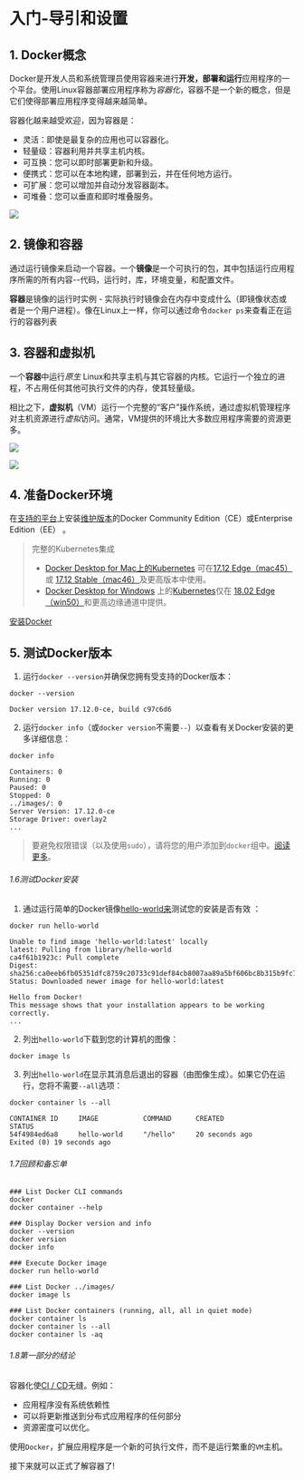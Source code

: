 # 入门-导引和设置

## 1. Docker概念

Docker是开发人员和系统管理员使用容器来进行**开发，部署和运行**应用程序的一个平台。使用Linux容器部署应用程序称为*容器化*，容器不是一个新的概念，但是它们使得部署应用程序变得越来越简单。

容器化越来越受欢迎，因为容器是：

- 灵活：即使是最复杂的应用也可以容器化。
- 轻量级：容器利用并共享主机内核。
- 可互换：您可以即时部署更新和升级。
- 便携式：您可以在本地构建，部署到云，并在任何地方运行。
- 可扩展：您可以增加并自动分发容器副本。
- 可堆叠：您可以垂直和即时堆叠服务。

![](../images/laurel-docker-containers.png)

## 2. 镜像和容器

通过运行镜像来启动一个容器。一个**镜像**是一个可执行的包，其中包括运行应用程序所需的所有内容--代码，运行时，库，环境变量，和配置文件。

**容器**是镜像的运行时实例 - 实际执行时镜像会在内存中变成什么（即镜像状态或者是一个用户进程）。像在Linux上一样，你可以通过命令`docker ps`来查看正在运行的容器列表

## 3.  容器和虚拟机

一个**容器**中运行*原生* Linux和共享主机与其它容器的内核。它运行一个独立的进程，不占用任何其他可执行文件的内存，使其轻量级。

相比之下，**虚拟机**（VM）运行一个完整的“客户”操作系统，通过虚拟机管理程序对主机资源进行*虚拟*访问。通常，VM提供的环境比大多数应用程序需要的资源更多。

![](../images/Container@2x.png)

![](../images/VM@2x.png)

## 4. 准备Docker环境

在[支持的平台](https://docs.docker.com/ee/supported-platforms/)上安装[维护版本](https://docs.docker.com/engine/installation/#updates-and-patches)的Docker Community Edition（CE）或Enterprise Edition（EE） 。

> 完整的Kubernetes集成
>
> - [Docker Desktop for Mac上的Kubernetes](https://docs.docker.com/docker-for-mac/kubernetes/) 可在[17.12 Edge（mac45）](https://docs.docker.com/docker-for-mac/edge-release-notes/#docker-community-edition-17120-ce-mac45-2018-01-05)或 [17.12 Stable（mac46）](https://docs.docker.com/docker-for-mac/release-notes/#docker-community-edition-17120-ce-mac46-2018-01-09)及更高版本中使用。
> - [Docker Desktop for Windows](https://docs.docker.com/docker-for-windows/kubernetes/) 上的[Kubernetes](https://docs.docker.com/docker-for-windows/edge-release-notes/#docker-community-edition-18020-ce-rc1-win50-2018-01-26)仅在 [18.02 Edge（win50）](https://docs.docker.com/docker-for-windows/edge-release-notes/#docker-community-edition-18020-ce-rc1-win50-2018-01-26)和更高边缘通道中提供。

[安装Docker](http://confluence.gjsy.gsafety.com/pages/viewpage.action?pageId=8103704)

## 5. 测试Docker版本

1. 运行`docker --version`并确保您拥有受支持的Docker版本：

```shell
docker --version

Docker version 17.12.0-ce, build c97c6d6
```

2. 运行`docker info`（或`docker version`不需要`--`）以查看有关Docker安装的更多详细信息：

```shell
docker info

Containers: 0
Running: 0
Paused: 0
Stopped: 0
../images/: 0
Server Version: 17.12.0-ce
Storage Driver: overlay2
...
```

> 要避免权限错误（以及使用`sudo`），请将您的用户添加到`docker`组中。[阅读更多](https://docs.docker.com/engine/installation/linux/linux-postinstall/)。

###### 1.6测试Docker安装

1. 通过运行简单的Docker镜像[hello-world来](https://hub.docker.com/_/hello-world/)测试您的安装是否有效 ：

```shell
docker run hello-world

Unable to find image 'hello-world:latest' locally
latest: Pulling from library/hello-world
ca4f61b1923c: Pull complete
Digest: sha256:ca0eeb6fb05351dfc8759c20733c91def84cb8007aa89a5bf606bc8b315b9fc7
Status: Downloaded newer image for hello-world:latest

Hello from Docker!
This message shows that your installation appears to be working correctly.
...
```

2. 列出`hello-world`下载到您的计算机的图像：

```shell
docker image ls
```

3. 列出`hello-world`在显示其消息后退出的容器（由图像生成）。如果它仍在运行，您将不需要`--all`选项：

```shell
docker container ls --all

CONTAINER ID     IMAGE           COMMAND      CREATED            STATUS
54f4984ed6a8     hello-world     "/hello"     20 seconds ago     Exited (0) 19 seconds ago
```

###### 1.7回顾和备忘单

```shell
### List Docker CLI commands
docker
docker container --help

### Display Docker version and info
docker --version
docker version
docker info

### Execute Docker image
docker run hello-world

### List Docker ../images/
docker image ls

### List Docker containers (running, all, all in quiet mode)
docker container ls
docker container ls --all
docker container ls -aq
```

###### 1.8第一部分的结论

容器化使[CI / CD](https://www.docker.com/solutions/cicd)无缝。例如：

- 应用程序没有系统依赖性
- 可以将更新推送到分布式应用程序的任何部分
- 资源密度可以优化。

使用`Docker`，扩展应用程序是一个新的可执行文件，而不是运行繁重的`VM`主机。

接下来就可以正式了解容器了!
